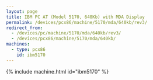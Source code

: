 ```yaml
---
layout: page
title: IBM PC AT (Model 5170, 640Kb) with MDA Display
permalink: /devices/pcx86/machine/5170/mda/640kb/rev3/
redirect_from:
  - /devices/pc/machine/5170/mda/640kb/rev3/
  - /devices/pcx86/machine/5170/mda/640kb/
machines:
  - type: pcx86
    id: ibm5170
---
```


{% include machine.html id="ibm5170" %}
